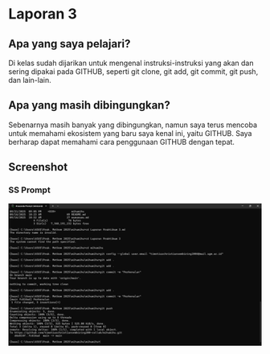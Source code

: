 # Laporan 3

## Apa yang saya pelajari?
Di kelas sudah dijarikan untuk mengenal instruksi-instruksi yang akan dan sering dipakai pada GITHUB, seperti git clone, git add, git commit, git push, dan lain-lain.

## Apa yang masih dibingungkan?
Sebenarnya masih banyak yang dibingungkan, namun saya terus mencoba untuk memahami ekosistem yang baru saya kenal ini, yaitu GITHUB. Saya berharap dapat memahami cara penggunaan GITHUB dengan tepat.

## Screenshot

### SS Prompt
![image alt](https://github.com/timotiuschristiansembiring200-collab/mihumihu/blob/54aefc9469cbddc1878363e34ce88d49e80a1a63/Screenshot%202025-09-21%20211041.png)

